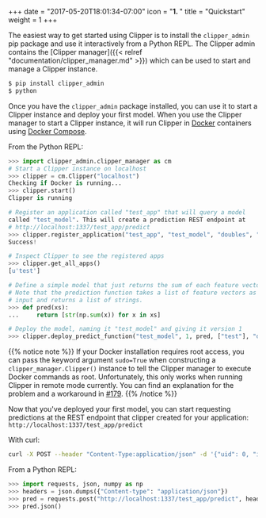 +++
date = "2017-05-20T18:01:34-07:00"
icon = "<b>1. </b>"
title = "Quickstart"
weight = 1
+++

The easiest way to get started using Clipper is to install the `clipper_admin` pip package and use it interactively from a Python
REPL.
The Clipper admin contains the [Clipper manager]({{< relref "documentation/clipper_manager.md" >}}) which can be used to start and manage a Clipper instance.

```py
$ pip install clipper_admin
$ python
```

Once you have the `clipper_admin` package installed, you can use it to start a Clipper instance and deploy your first model.
When you use the Clipper manager to start a Clipper instance, it will run Clipper in [Docker](https://www.docker.com/) containers using [Docker Compose](https://docs.docker.com/compose/).


From the Python REPL:

```py
>>> import clipper_admin.clipper_manager as cm
# Start a Clipper instance on localhost
>>> clipper = cm.Clipper("localhost")
Checking if Docker is running...
>>> clipper.start()
Clipper is running

# Register an application called "test_app" that will query a model
called "test_model". This will create a prediction REST endpoint at
# http://localhost:1337/test_app/predict
>>> clipper.register_application("test_app", "test_model", "doubles", "-1.0", 100000)
Success!

# Inspect Clipper to see the registered apps
>>> clipper.get_all_apps()
[u'test']

# Define a simple model that just returns the sum of each feature vector.
# Note that the prediction function takes a list of feature vectors as
# input and returns a list of strings.
>>> def pred(xs):
...     return [str(np.sum(x)) for x in xs]

# Deploy the model, naming it "test_model" and giving it version 1
>>> clipper.deploy_predict_function("test_model", 1, pred, ["test"], "doubles")
```

{{% notice note %}}
If your Docker installation requires root access, you can pass
the keyword argument `sudo=True` when constructing a `clipper_manager.Clipper()`
instance to tell the Clipper manager to execute Docker commands as root.
Unfortunately, this only works when running Clipper in remote mode currently.
You can find an explanation for the problem and a workaround in [#179](https://github.com/ucbrise/clipper/issues/179).
{{% /notice %}}

Now that you've deployed your first model, you can start requesting predictions at the
REST endpoint that clipper created for your application:
`http://localhost:1337/test_app/predict`

With curl:

```sh
curl -X POST --header "Content-Type:application/json" -d '{"uid": 0, "input": [1.1, 2.2, 3.3]}' 127.0.0.1:1337/test_app/predict
```

From a Python REPL:

```py
>>> import requests, json, numpy as np
>>> headers = json.dumps({"Content-type": "application/json"})
>>> pred = requests.post("http://localhost:1337/test_app/predict", headers=headers, data=list(np.random.random(10)))
>>> pred.json()
```



